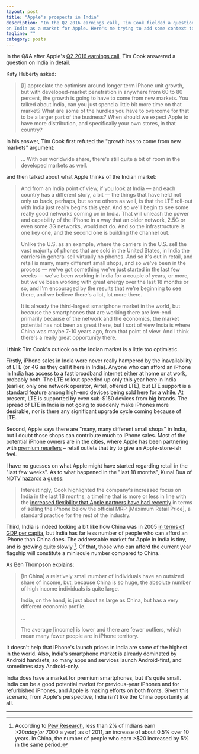 ```yaml
---
layout: post
title: "Apple's prospects in India"
description: "In the Q2 2016 earnings call, Tim Cook fielded a question
on India as a market for Apple. Here's me trying to add some context to his answer."
tagline: ""
category: posts
---
```


In the Q&A after Apple's [Q2 2016 earnings call][imore], Tim Cook
answered a question on India in detail.

[imore]: http://www.imore.com/apple-q2-2016-transcript

Katy Huberty asked:

> [I] appreciate the optimism around longer term iPhone unit growth, but
> with developed-market penetration in anywhere from 60 to 80 percent,
> the growth is going to have to come from new markets. You talked about
> India, can you just spend a little bit more time on that market? What
> are some of the hurdles you have to overcome for that to be a larger
> part of the business? When should we expect Apple to have more
> distribution, and specifically your own stores, in that country?

In his answer, Tim Cook first refuted the "growth has to come from
new markets" argument:

> ... With our worldwide share, there's still quite a bit of room in the
> developed markets as well.

and then talked about what Apple thinks of the Indian market:

> And from an India point of view, if you look at India — and each
> country has a different story, a bit — the things that have held not
> only us back, perhaps, but some others as well, is that the LTE
> roll-out with India just really begins this year. And so we'll begin
> to see some really good networks coming on in India. That will unleash
> the power and capability of the iPhone in a way that an older network,
> 2.5G or even some 3G networks, would not do. And so the infrastructure
> is one key one, and the second one is building the channel out.
>
> Unlike the U.S. as an example, where the carriers in the U.S. sell the
> vast majority of phones that are sold in the United States, in India
> the carriers in general sell virtually no phones. And so it's out in
> retail, and retail is many, many different small shops, and so we've
> been in the process — we've got something we've just started in the
> last few weeks — we've been working in India for a couple of years, or
> more, but we've been working with great energy over the last 18 months
> or so, and I'm encouraged by the results that we're beginning to see
> there, and we believe there's a lot, lot more there.
>
> It is already the third-largest smartphone market in the world, but
> because the smartphones that are working there are low-end primarily
> because of the network and the economics, the market potential has not
> been as great there, but I sort of view India is where China was maybe
> 7-10 years ago, from that point of view. And I think there's a really
> great opportunity there.

I think Tim Cook's outlook on the Indian market is a little too
optimistic.

Firstly, iPhone sales in India were never really hampered by the
inavailability of LTE (or 4G as they call it here in India). Anyone who
can afford an iPhone in India has access to a fast broadband internet
either at home or at work, probably both. The LTE rollout speeded up
only this year here in India (earlier, only one network operator,
Airtel, offered LTE), but LTE support is a standard feature among
high-end devices being sold here for a while. At present, LTE is supported
by even sub-$150 devices from big brands. The spread of LTE in India is
not going to suddenly make iPhones more desirable, nor is there any
significant upgrade cycle coming because of LTE.

Second, Apple says there are "many, many different small shops" in
India, but I doubt those shops can contribute much to iPhone sales. Most
of the potential iPhone owners are in the cities, where Apple has been
partnering with [premium resellers](http://www.apple.com/in/buy/apr/)
&ndash; retail outlets that try to give an Apple-store-ish feel.

I have no guesses on what Apple might have started regarding retail in
the "last few weeks". As to what happened in the "last 18 months", Kunal
Dua of NDTV [hazards a guess][ndtv]:

> Interestingly, Cook highlighted the company's increased focus on India
> in the last 18 months, a timeline that is more or less in line with
> the [increased flexibility that Apple partners have had
> recently](http://gadgets.ndtv.com/mobiles/opinion/iphone-ses-rs-39000-price-tag-relax-the-mrp-doesnt-mean-what-it-used-to-818204)
> in terms of selling the iPhone below the official MRP [Maximum Retail
> Price], a standard practice for the rest of the industry.

Third, India is indeed looking a bit like how China was in 2005 [in terms of
GDP per
capita](https://www.google.co.in/publicdata/explore?ds=d5bncppjof8f9_&met_y=ny_gdp_pcap_cd&idim=country:CHN:IND),
but India has far less number of people who can afford an iPhone than
China does. The addressable market for Apple in India is tiny, and is
growing quite slowly [^pew]. Of that, those who can afford the current
year flagship will constitute a miniscule number compared to China.

As Ben Thompson [explains][stratechery]:

> [In China] a relatively small number of individuals have an outsized
> share of income, but, because China is so huge, the absolute number of
> high income individuals is quite large.
>
> India, on the hand, is just about as large as China, but has a very
> different economic profile.
> 
> ...
> 
> The average [income] is lower and there are fewer outliers, which mean
> many fewer people are in iPhone territory.

It doesn't help that iPhone's launch prices in India are some of the
highest in the world. Also, India's smartphone market is already
dominated by Android handsets, so many apps and services launch
Android-first, and sometimes stay Android-only.

India does have a market for premium smartphones, but it's quite small.
India can be a good potential market for previous-year iPhones and for
refurbished iPhones, and Apple is making efforts on both fronts. Given this
scenario, from Apple's perspective, India isn't like the China
opportunity at all.

[ndtv]: http://gadgets.ndtv.com/mobiles/news/india-where-china-was-seven-to-ten-years-ago-says-apples-tim-cook-830558
[pew]: http://www.pewglobal.org/2015/07/08/despite-povertys-plunge-middle-class-status-remains-out-of-reach-for-many/
[stratechery]: https://stratechery.com/2014/iphone-india-versus-china-week-daily-updates/
---

[^pew]: According to [Pew Research][pew], less than 2% of Indians earn >$20 a day (or ~$7000 a year) as of 2011, an increase of about 0.5% over 10 years. In China, the number of people who earn >$20 increased by 5% in the same period.
[^counterpoint]: According to [Counterpoint Research](http://www.counterpointresearch.com/indiahandsetmarket2015)


